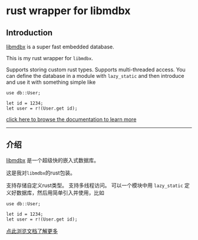 # rust wrapper for libmdbx

## Introduction

[libmdbx](https://github.com/erthink/libmdbx) is a super fast embedded database.

This is my rust wrapper for `libmdbx`.

Supports storing custom rust types.
Supports multi-threaded access.
You can define the database in a module with `lazy_static` and then introduce and use it with something simple like

```
use db::User;

let id = 1234;
let user = r!(User.get id);
```

[click here to browse the documentation to learn more](https://rmw.link/log/2021-12-21-mdbx)

---

## 介绍

[libmdbx](https://github.com/erthink/libmdbx) 是一个超级快的嵌入式数据库。

这是我对`libmdbx`的rust包装。

支持存储自定义rust类型。
支持多线程访问。
可以一个模块中用 `lazy_static` 定义好数据库，然后用简单引入并使用，比如

```
use db::User;

let id = 1234;
let user = r!(User.get id);
```

[点此浏览文档了解更多](https://rmw.link/log/2021-12-21-mdbx)


